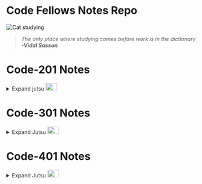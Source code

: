 # Code Fellows Notes Repo


![Cat studying](https://pbs.twimg.com/media/EcV0D7XX0AQj-1-?format=jpg&name=small)
> *The only place where studying comes before work is in the dictionary*
> ***-Vidal Sasson***

# Code-201 Notes
<details >
<summary> 
Expand jutsu  
<img src="https://media2.giphy.com/media/rrTXn4zEMp008/giphy.gif?cid=ecf05e475s7ltj4373j7trkzedm6zy1tzy37764gdknt8bcc&rid=giphy.gif&ct=g" width="30" height= "20">
</summary>

 <a href="https://abditake.github.io/Reading-Notes/Code-201/class-01.html">201-Notes-01</a>
<br>
 <a href="https://abditake.github.io/Reading-Notes/Code-201/Class-02.html">201-Notes-02</a>
<br>
 <a href="https://abditake.github.io/Reading-Notes/Code-201/Class-03.html">201-Notes-03</a>
<br>
 <a href="https://abditake.github.io/Reading-Notes/Code-201/Class-04.html">201-Notes-04</a>
<br>
 <a href="https://abditake.github.io/Reading-Notes/Code-201/Class-05.html">201-Notes-05</a>
<br>
 <a href="https://abditake.github.io/Reading-Notes/Code-201/Class-06.html">201-Notes-06</a>
<br>
 <a href="https://abditake.github.io/Reading-Notes/Code-201/class-07.html">201-Notes-07</a>
<br>
 <a href="https://abditake.github.io/Reading-Notes/Code-201/class-08.html">201-Notes-08</a>
<br>
 <a href="https://abditake.github.io/Reading-Notes/Code-201/class-09.html">201-Notes-09</a>
<br>
 <a href="https://abditake.github.io/Reading-Notes/Code-201/class-10.html">201-Notes-10</a>
<br>
 <a href="https://abditake.github.io/Reading-Notes/Code-201/class-11.html">201-Notes-11</a>
<br>
 <a href="https://abditake.github.io/Reading-Notes/Code-201/class-12.html">201-Notes-12</a>
<br>
 <a href="https://abditake.github.io/Reading-Notes/Code-201/class-13.html">201-Notes-13</a>
<br>
 <a href="https://abditake.github.io/Reading-Notes/Code-201/class-14a.html">201-Notes-14a</a>
<br>
 <a href="https://abditake.github.io/Reading-Notes/Code-201/class-14b.html">201-Notes-14b</a>

</details>

# Code-301 Notes

<details>
  <summary>Expand Jutsu
  <img src="https://media0.giphy.com/media/v50HMV6ae84mY/giphy.gif?cid=ecf05e475s7ltj4373j7trkzedm6zy1tzy37764gdknt8bcc&rid=giphy.gif&ct=g" width="30" height="20">
  </summary>

 <a href="https://abditake.github.io/Reading-Notes/Code-301/class-01.html">301-Notes-01</a>
<br>
<a href="https://abditake.github.io/Reading-Notes/Code-301/class-02.html">301-Notes-02</a>
<br>
<a href="https://abditake.github.io/Reading-Notes/Code-301/class-03.html">301-Notes-03</a>
<br>
<a href="https://abditake.github.io/Reading-Notes/Code-301/class-04.html">301-Notes-04</a>
<br>
<a href="https://abditake.github.io/Reading-Notes/Code-301/class-05.html">301-Notes-05</a>
<br>
<a href="https://abditake.github.io/Reading-Notes/Code-301/class-06.html">301-Notes-06</a>
<br>
<a href="https://abditake.github.io/Reading-Notes/Code-301/class-07.html">301-Notes-07</a>
<br>
<a href="https://abditake.github.io/Reading-Notes/Code-301/class-08.html">301-Notes-08</a>
<br>
<a href="https://abditake.github.io/Reading-Notes/Code-301/class-09.html">301-Notes-09</a>
<br>
<a href="https://abditake.github.io/Reading-Notes/Code-301/class-10.html">301-Notes-10</a>
<br>
<a href="https://abditake.github.io/Reading-Notes/Code-301/class-11.html">301-Notes-11</a>
<br>
<a href="https://abditake.github.io/Reading-Notes/Code-301/class-12.html">301-Notes-12</a>
<br>
<a href="https://abditake.github.io/Reading-Notes/Code-301/class-13.html">301-Notes-13</a>
<br>
<a href="https://abditake.github.io/Reading-Notes/Code-301/class-14.html">301-Notes-14</a>
<br>
<a href="https://abditake.github.io/Reading-Notes/Code-301/class-15.html">301-Notes-15</a> 
</details>

# Code-401 Notes

<details>
  <summary>Expand Jutsu
  <img src="https://media2.giphy.com/media/Mscw2tH9hcAne/giphy.gif?cid=ecf05e47ibahwsg8e2uk0fz4m5vc3sjyf80n9lr0lp43p2ew&rid=giphy.gif&ct=g" width="30" height="20">
  </summary>

 <a href="https://abditake.github.io/Reading-Notes/Code-401/class-01.html">401-Notes-01</a>
<br>



    
                  
    

          
            
